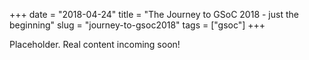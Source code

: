 +++
date = "2018-04-24"
title = "The Journey to GSoC 2018 - just the beginning"
slug = "journey-to-gsoc2018"
tags = ["gsoc"]
+++

Placeholder. Real content incoming soon!
